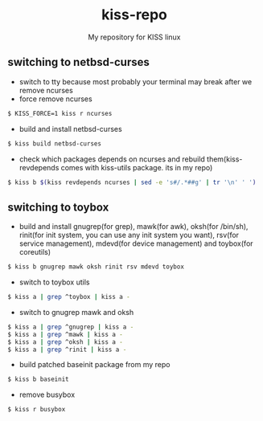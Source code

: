 <div align="center">
    <h1>kiss-repo</h1>
    <p>My repository for KISS linux</p>
</div>

## switching to netbsd-curses
- switch to tty because most probably your terminal may break after we remove ncurses
- force remove ncurses
```sh
$ KISS_FORCE=1 kiss r ncurses
```
- build and install netbsd-curses
```sh
$ kiss build netbsd-curses
```
- check which packages depends on ncurses and rebuild them(kiss-revdepends comes with kiss-utils package. its in my repo)
```sh
$ kiss b $(kiss revdepends ncurses | sed -e 's#/.*##g' | tr '\n' ' ')
```

## switching to toybox
- build and install gnugrep(for grep), mawk(for awk), oksh(for /bin/sh), rinit(for init system, you can use any init system you want), rsv(for service management), mdevd(for device management) and toybox(for coreutils)
```sh
$ kiss b gnugrep mawk oksh rinit rsv mdevd toybox
```
- switch to toybox utils
```sh
$ kiss a | grep ^toybox | kiss a -
```
- switch to gnugrep mawk and oksh
```sh
$ kiss a | grep ^gnugrep | kiss a -
$ kiss a | grep ^mawk | kiss a -
$ kiss a | grep ^oksh | kiss a -
$ kiss a | grep ^rinit | kiss a -
```
- build patched baseinit package from my repo
```sh
$ kiss b baseinit
```
- remove busybox
```sh
$ kiss r busybox
```
